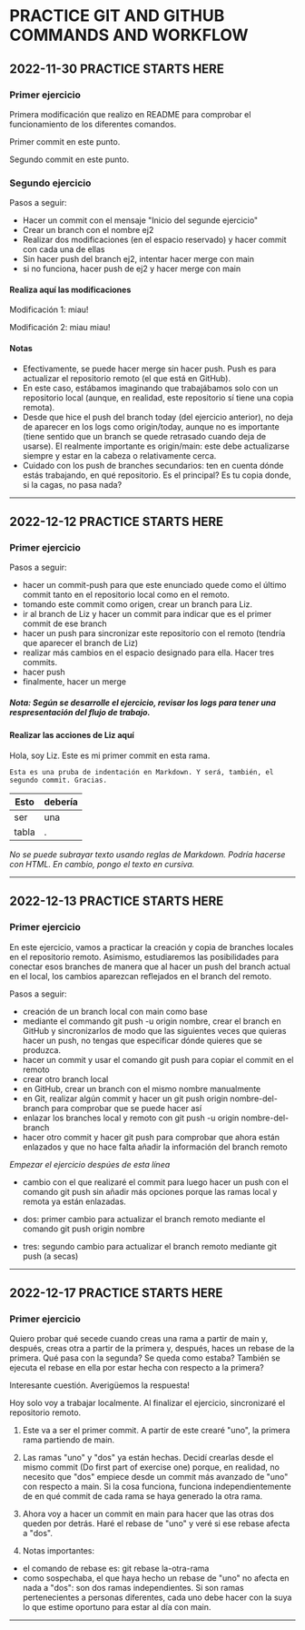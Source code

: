 # PRACTICE GIT AND GITHUB COMMANDS AND WORKFLOW


## 2022-11-30 PRACTICE STARTS HERE

### Primer ejercicio

Primera modificación que realizo en README para comprobar el funcionamiento de los diferentes comandos.

Primer commit en este punto.

Segundo commit en este punto.


### Segundo ejercicio

Pasos a seguir:
+ Hacer un commit con el mensaje "Inicio del segunde ejercicio"
+ Crear un branch con el nombre ej2
+ Realizar dos modificaciones (en el espacio reservado) y hacer commit con cada una de ellas
+ Sin hacer push del branch ej2, intentar hacer merge con main
+ si no funciona, hacer push de ej2 y hacer merge con main

#### Realiza aquí las modificaciones

Modificación 1: miau!

Modificación 2: miau miau!

#### Notas

+ Efectivamente, se puede hacer merge sin hacer push. Push es para actualizar el repositorio remoto (el que está en GitHub).
+ En este caso, estábamos imaginando que trabajábamos solo con un repositorio local (aunque, en realidad, este repositorio sí tiene una copia remota).
+ Desde que hice el push del branch today (del ejercicio anterior), no deja de aparecer en los logs como origin/today, aunque no es importante (tiene sentido que un branch se quede retrasado cuando deja de usarse). El realmente importante es origin/main: este debe actualizarse siempre y estar en la cabeza o relativamente cerca.
+ Cuidado con los push de branches secundarios: ten en cuenta dónde estás trabajando, en qué repositorio. Es el principal? Es tu copia donde, si la cagas, no pasa nada?

---

## 2022-12-12 PRACTICE STARTS HERE

### Primer ejercicio

Pasos a seguir:
+ hacer un commit-push para que este enunciado quede como el último commit tanto en el repositorio local como en el remoto.
+ tomando este commit como origen, crear un branch para Liz.
+ ir al branch de Liz y hacer un commit para indicar que es el primer commit de ese branch
+ hacer un push para sincronizar este repositorio con el remoto (tendría que aparecer el branch de Liz)
+ realizar más cambios en el espacio designado para ella. Hacer tres commits.
+ hacer push
+ finalmente, hacer un merge

##### Nota: Según se desarrolle el ejercicio, revisar los logs para tener una respresentación del flujo de trabajo.

#### Realizar las acciones de Liz aquí
Hola, soy Liz. Este es mi primer commit en esta rama.

    Esta es una pruba de indentación en Markdown. Y será, también, el segundo commit. Gracias.

| Esto   | debería |
|--------|---------|
| ser    | una     |
| tabla  | .       |

*No se puede subrayar texto usando reglas de Markdown. Podría hacerse con HTML. En cambio, pongo el texto en cursiva.*

---

## 2022-12-13 PRACTICE STARTS HERE

### Primer ejercicio

En este ejercicio, vamos a practicar la creación y copia de branches locales en el repositorio remoto. Asimismo, estudiaremos las posibilidades para conectar esos branches de manera que al hacer un push del branch actual en el local, los cambios aparezcan reflejados en el branch del remoto.

Pasos a seguir:
+ creación de un branch local con main como base
+ mediante el commando git push -u origin nombre, crear el branch en GitHub y sincronizarlos de modo que las siguientes veces que quieras hacer un push, no tengas que especificar dónde quieres que se produzca.
+ hacer un commit y usar el comando git push para copiar el commit en el remoto
+ crear otro branch local
+ en GitHub, crear un branch con el mismo nombre manualmente
+ en Git, realizar algún commit y hacer un git push origin nombre-del-branch para comprobar que se puede hacer así
+ enlazar los branches local y remoto con git push -u origin nombre-del-branch
+ hacer otro commit y hacer git push para comprobar que ahora están enlazados y que no hace falta añadir la información del branch remoto

*Empezar el ejercicio despúes de esta línea*

+ cambio con el que realizaré el commit para luego hacer un push con el comando git push sin añadir más opciones porque las ramas local y remota ya están enlazadas.

+ dos: primer cambio para actualizar el branch remoto mediante el comando git push origin nombre

+ tres: segundo cambio para actualizar el branch remoto mediante git push (a secas)

---

## 2022-12-17 PRACTICE STARTS HERE

### Primer ejercicio

Quiero probar qué secede cuando creas una rama a partir de main y, después, creas otra a partir de la primera y, después, haces un rebase de la primera. Qué pasa con la segunda? Se queda como estaba? También se ejecuta el rebase en ella por estar hecha con respecto a la primera?

Interesante cuestión. Averigüemos la respuesta!

Hoy solo voy a trabajar localmente. Al finalizar el ejercicio, sincronizaré el repositorio remoto.

1. Este va a ser el primer commit. A partir de este crearé "uno", la primera rama partiendo de main.

2. Las ramas "uno" y "dos" ya están hechas. Decidí crearlas desde el mismo commit (Do first part of exercise one) porque, en realidad, no necesito que "dos" empiece desde un commit más avanzado de "uno" con respecto a main. Si la cosa funciona, funciona independientemente de en qué commit de cada rama se haya generado la otra rama.

3. Ahora voy a hacer un commit en main para hacer que las otras dos queden por detrás. Haré el rebase de "uno" y veré si ese rebase afecta a "dos".

4. Notas importantes:
  + el comando de rebase es: git rebase la-otra-rama
  + como sospechaba, el que haya hecho un rebase de "uno" no afecta en nada a "dos": son dos ramas independientes. Si son ramas pertenecientes a personas diferentes, cada uno debe hacer con la suya lo que estime oportuno para estar al día con main. 

---
